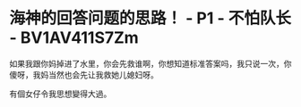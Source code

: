 # 海神的回答问题的思路！ - P1 - 不怕队长 - BV1AV411S7Zm

如果我跟你妈掉进了水里，你会先救谁啊，你想知道标准答案吗，我只说一次，你傻呀，我妈当然也会先让我救她儿媳妇呀。

有個女仔令我思想變得大過。